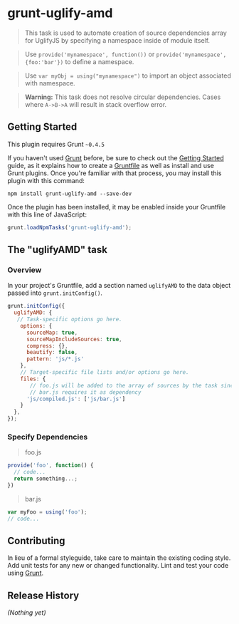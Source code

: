 # grunt-uglify-amd
> This task is used to automate creation of source dependencies array for UglifyJS by specifying a namespace inside of module itself.

> Use ```provide('mynamespace', function())``` or ```provide('mynamespace', {foo:'bar'})``` to define a namespace.

> Use ```var myObj = using("mynamespace")``` to import an object associated with namespace. 

>**Warning:** This task does not resolve circular dependencies. Cases where ```A->B->A``` will result in stack overflow error. 

## Getting Started
This plugin requires Grunt `~0.4.5`

If you haven't used [Grunt](http://gruntjs.com/) before, be sure to check out the [Getting Started](http://gruntjs.com/getting-started) guide, as it explains how to create a [Gruntfile](http://gruntjs.com/sample-gruntfile) as well as install and use Grunt plugins. Once you're familiar with that process, you may install this plugin with this command:

```shell
npm install grunt-uglify-amd --save-dev
```

Once the plugin has been installed, it may be enabled inside your Gruntfile with this line of JavaScript:

```js
grunt.loadNpmTasks('grunt-uglify-amd');
```

## The "uglifyAMD" task

### Overview
In your project's Gruntfile, add a section named `uglifyAMD` to the data object passed into `grunt.initConfig()`.

```js
grunt.initConfig({
  uglifyAMD: {
   // Task-specific options go here.
    options: {
      sourceMap: true,
      sourceMapIncludeSources: true,
      compress: {},
      beautify: false,
      pattern: 'js/*.js'
    },
    // Target-specific file lists and/or options go here.
    files: {
       // foo.js will be added to the array of sources by the task since
       // bar.js requires it as dependency
      'js/compiled.js': ['js/bar.js'] 
    }
  },
});
```

### Specify Dependencies

> foo.js
```js
provide('foo', function() {
  // code...
  return something...;
})
```
> bar.js
```js
var myFoo = using('foo');
// code...
```

## Contributing
In lieu of a formal styleguide, take care to maintain the existing coding style. Add unit tests for any new or changed functionality. Lint and test your code using [Grunt](http://gruntjs.com/).

## Release History
_(Nothing yet)_

